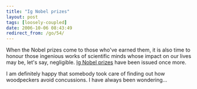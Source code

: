 ```yaml
---
title: "Ig Nobel prizes"
layout: post
tags: [loosely-coupled]
date: 2006-10-06 08:43:49
redirect_from: /go/54/
---
```


When the Nobel prizes come to those who've earned them, it is also time to honour those ingenious works of scientific minds whose impact on  our lives may be, let's say, negligible. [Ig Nobel prizes](http://www.newscientisttech.com/article.ns?id=dn10207&feedId=online-news_rss20) have been issued once more. 

I am definitely happy that somebody took care of finding out how woodpeckers avoid concussions. I have always been wondering...